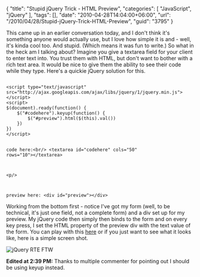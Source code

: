 {
	"title": "Stupid jQuery Trick - HTML Preview",
	"categories": [
		"JavaScript",
		"jQuery"
	],
	"tags": [],
	"date": "2010-04-28T14:04:00+06:00",
	"url": "/2010/04/28/Stupid-jQuery-Trick-HTML-Preview",
	"guid": "3795"
}

This came up in an earlier conversation today, and I don't think it's something anyone would actually use, but I love how simple it is and - well, it's kinda cool too. And stupid. (Which means it was fun to write.) So what in the heck am I talking about? Imagine you give a textarea field for your client to enter text into. You trust them with HTML, but don't want to bother with a rich text area. It would be nice to give them the ability to see their code while they type. Here's a quickie jQuery solution for this.
<!--more-->
<p>
<code>
&lt;script type="text/javascript" src="http://ajax.googleapis.com/ajax/libs/jquery/1/jquery.min.js"&gt;&lt;/script&gt;
&lt;script&gt;
$(document).ready(function() {
	$("#codehere").keyup(function() {
		$("#preview").html($(this).val())
	})
})
&lt;/script&gt;

code here:&lt;br/&gt;
&lt;textarea id="codehere" cols="50" rows="10"&gt;&lt;/textarea&gt;

&lt;p/&gt;

preview here:
&lt;div id="preview"&gt;&lt;/div&gt;
</code>

<p>

Working from the bottom first - notice I've got my form (well, to be technical, it's just one field, not a complete form) and a div set up for my preview. My jQuery code then simply then binds to the form and on every key press, I set the HTML property of the preview div with the text value of the form. You can play with this <a href="http://www.raymondcamden.com/demos/apr282010/test3.cfm">here</a> or if you just want to see what it looks like, here is a simple screen shot.

<p>

<img src="http://www.coldfusionjedi.com/images/Screen shot 2010-04-28 at 12.51.16 PM.png" title="jQuery RTE FTW"/>

<p>

<b>Edited at 2:39 PM:</b> Thanks to multiple commenter for pointing out I should be using keyup instead.